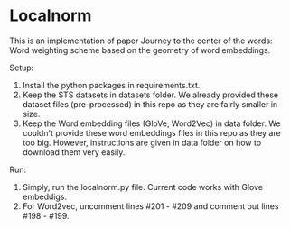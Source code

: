 # Localnorm
This is an implementation of paper Journey to the center of the words: Word weighting scheme based on the geometry of word embeddings.


Setup:
1. Install the python packages in requirements.txt.
2. Keep the STS datasets in datasets folder. We already provided these dataset files (pre-processed) in this repo as they are fairly smaller in size.
3. Keep the Word embedding files (GloVe, Word2Vec) in data folder. We couldn't provide these word embeddings files in this repo as they are too big. However, instructions are given in data folder on how to download them very easily.

Run:
1. Simply, run the localnorm.py file. Current code works with Glove embeddigs.
2. For Word2vec, uncomment lines #201 - #209 and comment out lines #198 - #199.